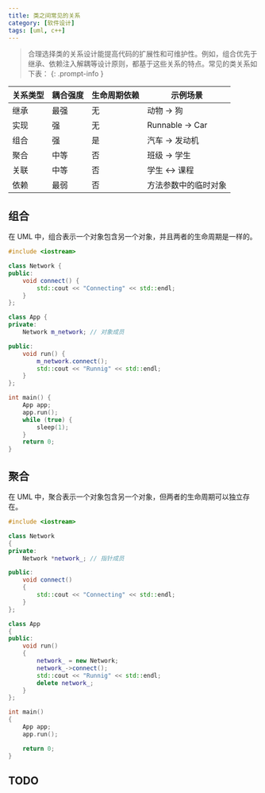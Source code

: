 ```yaml
---
title: 类之间常见的关系
category: [软件设计]
tags: [uml, c++]
---
```


> 合理选择类的关系设计能提高代码的扩展性和可维护性。例如，组合优先于继承、依赖注入解耦等设计原则，都基于这些关系的特点。常见的类关系如下表：
{: .prompt-info }

关系类型	|耦合强度	|生命周期依赖	|示例场景
----------|---------|-------------|-------
继承	   |最强	  |无	        |动物 → 狗
实现	   |强	      |无	        |Runnable → Car
组合	   |强	      |是	        |汽车 → 发动机
聚合	   |中等	  |否	        |班级 → 学生
关联	   |中等	  |否	        |学生 ↔ 课程
依赖	   |最弱	  |否	        |方法参数中的临时对象

## 组合
在 UML 中，组合表示一个对象包含另一个对象，并且两者的生命周期是一样的。
```c++
#include <iostream>

class Network {
public:
    void connect() {
        std::cout << "Connecting" << std::endl;
    }
};

class App {
private:
    Network m_network; // 对象成员

public:
    void run() {
        m_network.connect();
        std::cout << "Runnig" << std::endl;
    }
};

int main() {
    App app;
    app.run();
    while (true) {
        sleep(1);
    }
    return 0;
}
```

## 聚合
在 UML 中，聚合表示一个对象包含另一个对象，但两者的生命周期可以独立存在。

```c++
#include <iostream>

class Network
{
private:
    Network *network_; // 指针成员

public:
    void connect()
    {
        std::cout << "Connecting" << std::endl;
    }
};

class App
{
public:
    void run()
    {
        network_ = new Network;
        network_->connect();
        std::cout << "Runnig" << std::endl;
        delete network_;
    }
};

int main()
{
    App app;
    app.run();

    return 0;
}
```

## TODO
